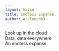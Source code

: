 ```yaml
---
layout: haiku
title: Endless Expanse
author: Arslonga83
---
```


Look up in the cloud<br>
Data, data everywhere<br>
An endless expanse<br>